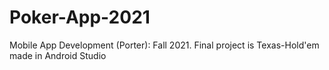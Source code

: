 # Poker-App-2021
Mobile App Development (Porter): Fall 2021. Final project is Texas-Hold'em made in Android Studio
